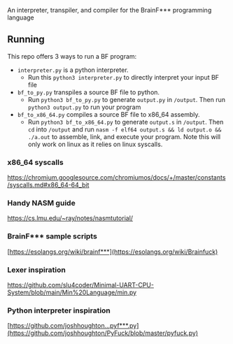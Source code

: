 An interpreter, transpiler, and compiler for the BrainF*** programming language

## Running
This repo offers 3 ways to run a BF program:
- ```interpreter.py``` is a python interpreter.
  - Run this ```python3 interpreter.py``` to directly interpret your input BF file
- ```bf_to_py.py``` transpiles a source BF file to python.
  - Run ```python3 bf_to_py.py``` to generate ```output.py``` in ```/output```. Then run ```python3 output.py``` to run your program
- ```bf_to_x86_64.py``` compiles a source BF file to x86_64 assembly.
  - Run ```python3 bf_to_x86_64.py``` to generate ```output.s``` in ```/output```. Then ```cd``` into ```/output``` and run ```nasm -f elf64 output.s && ld output.o && ./a.out``` to assemble, link, and execute your program. Note this will only work on linux as it relies on linux syscalls.


### x86_64 syscalls 
https://chromium.googlesource.com/chromiumos/docs/+/master/constants/syscalls.md#x86_64-64_bit

### Handy NASM guide
https://cs.lmu.edu/~ray/notes/nasmtutorial/

### BrainF*** sample scripts
[https://esolangs.org/wiki/brainf***](https://esolangs.org/wiki/Brainfuck)

### Lexer inspiration
https://github.com/slu4coder/Minimal-UART-CPU-System/blob/main/Min%20Language/min.py

### Python interpreter inspiration
[https://github.com/joshhoughton...pyf***.py](https://github.com/joshhoughton/PyFuck/blob/master/pyfuck.py)